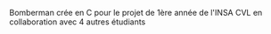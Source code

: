 Bomberman crée en C pour le projet de 1ère année de l'INSA CVL en collaboration avec 4 autres étudiants
